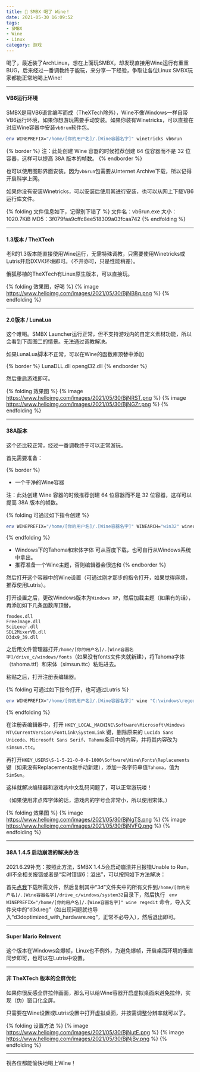 ```yaml
---
title: 🍷 SMBX 喝了 Wine！
date: 2021-05-30 16:09:52
tags: 
- SMBX
- Wine
- Linux
category: 游戏
---
```


喝了，最近装了ArchLinux，想在上面玩SMBX，却发现直接用Wine运行有重重BUG，后来经过一番调教终于能玩，来分享一下经验，争取让各位Linux SMBX玩家都能正常地喝上Wine!

---

#### VB6运行环境

SMBX是用VB6语言编写而成（TheXTech除外），Wine不像Windows一样自带VB6运行环境，如果你想游玩需要手动安装。如果你装有Winetricks，可以直接在对应Wine容器中安装```vb6run```软件包。

```bash
env WINEPREFIX="/home/[你的用户名]/.[Wine容器名字]" winetricks vb6run
```

{% border %}
注：此处创建 Wine 容器的时候推荐创建 64 位容器而不是 32 位容器，这样可以提高 38A 版本的帧数。
{% endborder %}

也可以使用图形界面安装。因为```vb6run```包需要从Internet Archive下载，所以记得开启科学上网。

如果你没有安装Winetricks，可以安装后使用其进行安装，也可以从网上下载VB6运行库文件。

{% folding 文件信息如下，记得别下错了 %}
文件名：vb6run.exe
大小：1020.7KiB
MD5：3f079faa9cffc8ee518309a03fcaa742
{% endfolding %}

---

#### 1.3版本 / TheXTech

老R的1.3版本能直接使用Wine运行，无需特殊调教，只需要使用Winetricks或Lutris开启DXVK环境即可。（不开亦可，只是性能稍差）。

俄狐移植的TheXTech有Linux原生版本，可以直接玩。

{% folding 效果图，好喝 %}
{% image https://www.helloimg.com/images/2021/05/30/BjNB8q.png %}
{% endfolding %}

---

#### 2.0版本 / LunaLua

这个难喝。SMBX Launcher运行正常，但不支持游戏内的自定义素材功能，所以会看到下面图二的情景。无法通过调教解决。

如果LunaLua脚本不正常，可以在Wine的函数库顶替中添加

{% border %}
LunaDLL.dll
opengl32.dll
{% endborder %}

然后重启游戏即可。

{% folding 效果图 %}
{% image https://www.helloimg.com/images/2021/05/30/BjNRST.png %}
{% image https://www.helloimg.com/images/2021/05/30/BjNGZr.png %}
{% endfolding %}

---

#### 38A版本

这个还比较正常，经过一番调教终于可以正常游玩。

首先需要准备：

{% border %}

- 一个干净的Wine容器

注：此处创建 Wine 容器的时候推荐创建 64 位容器而不是 32 位容器，这样可以提高 38A 版本的帧数。

{% folding 可通过如下指令创建 %}

```bash
env WINEPREFIX="/home/[你的用户名]/.[Wine容器名字]" WINEARCH="win32" winecfg
```

{% endfolding %}

- Windows下的Tahoma和宋体字体
  可从百度下载，也可自行从Windows系统中拿出。
- 推荐准备一个Wine主题，否则编辑器会很违和
  {% endborder %}

然后打开这个容器中的Wine设置（可通过刚才那步的指令打开，如果觉得麻烦，推荐使用Lutris）。

打开设置之后，更改Windows版本为```Windows XP```，然后加载主题（如果有的话），再添加如下几条函数库顶替。

```
fmodex.dll
FreeImage.dll
SciLexer.dll
SDL2MixerVB.dll
D3dx9_39.dll
```

之后用文件管理器打开```/home/[你的用户名]/.[Wine容器名字]/drive_c/windows/fonts```（如果没有fonts文件夹就新建），将Tahoma字体（tahoma.ttf）和宋体（simsun.ttc）粘贴进去。

粘贴之后，打开注册表编辑器。

{% folding 可通过如下指令打开，也可通过Lutris %}

```bash
env WINEPREFIX="/home/[你的用户名]/.[Wine容器名字]" wine "C:\windows\regedit.exe"
```

{% endfolding %}

在注册表编辑器中，打开
```HKEY_LOCAL_MACHINE\Software\Microsoft\Windows NT\CurrentVersion\FontLink\SystemLink```
键，删除原来的 ```Lucida Sans Unicode```、```Microsoft Sans Serif```、```Tahoma```条目中的内容，并将其内容改为```simsun.ttc```。

再打开```HKEY_USERS\S-1-5-21-0-0-0-1000\Software\Wine\Fonts\Replacements ```键（如果没有Replacements就手动新建），添加一条字符串值```Tahoma```，值为```SimSun```。

这样就解决编辑器和游戏内中文乱码问题了，可以正常游玩喽！

（如果使用非点阵字体的话，游戏内的字号会非常小，所以使用宋体。）

{% folding 效果图 %}
{% image https://www.helloimg.com/images/2021/05/30/BjNgTS.png %}
{% image https://www.helloimg.com/images/2021/05/30/BjNVFQ.png %}
{% endfolding %}

---

#### 38A 1.4.5 启动崩溃的解决办法

2021.6.29补充：按照此方法，SMBX 1.4.5会启动崩溃并且报错Unable to Run，dll不全相关报错或者是“实时错误6：溢出”，可以按照如下方法解决：

首先[点我](https://pan.yidaozhan.gq/ali/PC%E6%B8%B8%E6%88%8F/Linux%20SMBX%E7%94%A8wineprefix%E6%89%80%E9%9C%80%E6%96%87%E4%BB%B6.tar.gz)下载所需文件，然后复制其中“3d”文件夹中的所有文件到```/home/[你的用户名]/.[Wine容器名字]/drive_c/windows/system32```目录下，然后执行 ``` env WINEPREFIX="/home/[你的用户名]/.[Wine容器名字]" wine regedit``` 命令，导入文件夹中的“d3d.reg”（如出现问题就也导入“d3doptimized_with_hardware.reg“，正常不必导入），然后退出即可。

---

#### Super Mario ReInvent

这个版本在Windows会爆帧，Linux也不例外，为避免爆帧，开启桌面环境的垂直同步即可，也可以在Lutris中设置。

---

#### 非 TheXTech 版本的全屏优化

如果你很反感全屏拉伸画面，那么可以给Wine容器开启虚拟桌面来避免拉伸，实现（伪）窗口化全屏。

只需要在Wine设置或Lutris设置中打开虚拟桌面，并按需调整分辨率就可以了。

{% folding 设置方法 %}
{% image https://www.helloimg.com/images/2021/05/30/BjNutE.png %}
{% image https://www.helloimg.com/images/2021/05/30/BjNjBv.png %}
{% endfolding %}

---

祝各位都能愉快地喝上Wine！

